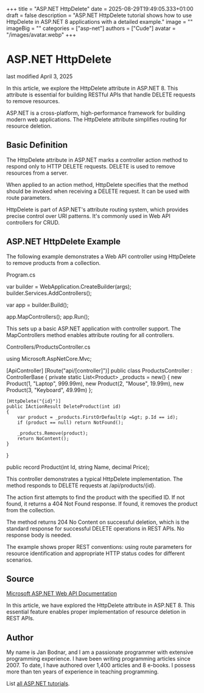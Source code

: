 +++
title = "ASP.NET HttpDelete"
date = 2025-08-29T19:49:05.333+01:00
draft = false
description = "ASP.NET HttpDelete tutorial shows how to use HttpDelete in ASP.NET 8 applications with a detailed example."
image = ""
imageBig = ""
categories = ["asp-net"]
authors = ["Cude"]
avatar = "/images/avatar.webp"
+++

# ASP.NET HttpDelete

last modified April 3, 2025

In this article, we explore the HttpDelete attribute in ASP.NET 8. This attribute
is essential for building RESTful APIs that handle DELETE requests to remove resources.

ASP.NET is a cross-platform, high-performance framework for building modern web
applications. The HttpDelete attribute simplifies routing for resource deletion.

## Basic Definition

The HttpDelete attribute in ASP.NET marks a controller action method to respond
only to HTTP DELETE requests. DELETE is used to remove resources from a server.

When applied to an action method, HttpDelete specifies that the method should be
invoked when receiving a DELETE request. It can be used with route parameters.

HttpDelete is part of ASP.NET's attribute routing system, which provides precise
control over URI patterns. It's commonly used in Web API controllers for CRUD.

## ASP.NET HttpDelete Example

The following example demonstrates a Web API controller using HttpDelete to
remove products from a collection.

Program.cs
  

var builder = WebApplication.CreateBuilder(args);
builder.Services.AddControllers();

var app = builder.Build();

app.MapControllers();
app.Run();

This sets up a basic ASP.NET application with controller support. The
MapControllers method enables attribute routing for all controllers.

Controllers/ProductsController.cs
  

using Microsoft.AspNetCore.Mvc;

[ApiController]
[Route("api/[controller]")]
public class ProductsController : ControllerBase
{
    private static List&lt;Product&gt; _products = new()
    {
        new Product(1, "Laptop", 999.99m),
        new Product(2, "Mouse", 19.99m),
        new Product(3, "Keyboard", 49.99m)
    };

    [HttpDelete("{id}")]
    public IActionResult DeleteProduct(int id)
    {
        var product = _products.FirstOrDefault(p =&gt; p.Id == id);
        if (product == null) return NotFound();
        
        _products.Remove(product);
        return NoContent();
    }
}

public record Product(int Id, string Name, decimal Price);

This controller demonstrates a typical HttpDelete implementation. The method
responds to DELETE requests at /api/products/{id}.

The action first attempts to find the product with the specified ID. If not found,
it returns a 404 Not Found response. If found, it removes the product from the
collection.

The method returns 204 No Content on successful deletion, which is the standard
response for successful DELETE operations in REST APIs. No response body is needed.

The example shows proper REST conventions: using route parameters for resource
identification and appropriate HTTP status codes for different scenarios.

## Source

[Microsoft ASP.NET Web API Documentation](https://learn.microsoft.com/en-us/aspnet/core/web-api/?view=aspnetcore-8.0)

In this article, we have explored the HttpDelete attribute in ASP.NET 8. This
essential feature enables proper implementation of resource deletion in REST APIs.

## Author

My name is Jan Bodnar, and I am a passionate programmer with extensive
programming experience. I have been writing programming articles since 2007.
To date, I have authored over 1,400 articles and 8 e-books. I possess more
than ten years of experience in teaching programming.

List [all ASP.NET tutorials](/all/#asp-net).